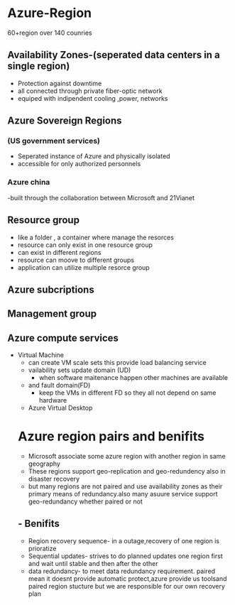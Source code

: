 # Azure-Region
60+region over 140 counries
## Availability Zones-(seperated data centers in a single region)
- Protection against downtime
- all connected through private fiber-optic network
- equiped with indipendent cooling ,power, networks
## Azure Sovereign Regions
### (US government services)
- Seperated instance  of Azure and physically isolated
- accessible for only authorized personnels
### Azure china
-built through the collaboration between Microsoft and 21Vianet
## Resource group
- like a folder , a container where manage the resorces
- resource can only exist in one resource group
- can exist in different regions
- resource can moove to different groups
- application can utilize multiple resorce group
## Azure subcriptions
## Management group
## Azure compute services
- Virtual Machine
  - can create VM scale sets this provide load balancing service
  - vailability sets update domain (UD)
      - when software maitenance happen other machines are available
  - and fault domain(FD)
      - keep the VMs in different FD so they all not depend on same hardware
  - Azure Virtual Desktop
  # Azure region pairs and benifits
  - Microsoft associate some azure region with another region in same geography
  - These regions support geo-replication and geo-redundency also in disaster recovery
  - but many regions are not paired and use availability zones as their primary means of redundancy.also many asuure service support geo-redundancy whether paired or not
  ## - Benifits
  - Region recovery sequence- in a outage,recovery of one region is prioratize
  - Sequential updates- strives to do  planned updates one region first and wait until stable and then after the other
  - data redundancy- to meet data redundancy requirement.
  paired mean it doesnt provide automatic protect,azure provide us toolsand paired region stucture but we are responsible for our own recovery plan
  
  
    
   
